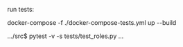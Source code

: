 run tests:

docker-compose -f ./docker-compose-tests.yml up --build

.../src$ pytest -v -s tests/test_roles.py
...